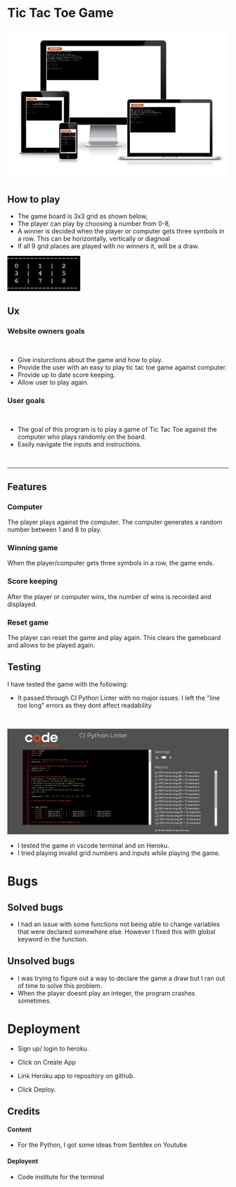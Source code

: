 # Tic Tac Toe Game

![Main](images/res.JPG)



## How to play


* The game board is 3x3 grid as shown below,
* The player can play by choosing a number from 0-8,
* A winner is decided when the player or computer gets
three symbols in a row. This can be horizontally, vertically or diagnoal
* If all 9 grid places are played with no winners it,
will be a draw.

![game](images/game-board.JPG)



## Ux


### Website owners goals

<br>


- Give insturctions about the game and how to play.
- Provide the user with  an easy to play tic tac toe game against computer.
- Provide up to date score keeping.
- Allow user to play again.

### User goals

<br>


- The goal of this program is to play a game of Tic Tac Toe against the computer who plays randomly on the board.
- Easily navigate the inputs and instructions.

<br>

--------


## Features 

### Computer
The player plays against the computer. 
The computer generates a random number between 1 and 8 to play.

### Winning game
When the player/computer gets three symbols in a row, the game ends.

### Score keeping
After the player or computer wins, the number of wins is recorded and displayed.

### Reset game
The player can reset the game and play again. This clears the gameboard and allows to be played again.



## Testing
I have tested the game with the following:

- It passed through CI Python Linter with no major issues. I left the "line too long" errors as they dont affect readability

<br>

![game](images/lint.JPG)
- I tested the game in vscode terminal and on Heroku.
- I tried playing invalid grid numbers and inputs while playing the game.


# Bugs 

## Solved bugs
- I had an issue with some functions not being able to change variables that were declared somewhere else.
However I fixed this with global keyword in the function.

## Unsolved bugs 
- I was trying to figure out a way to declare the game a draw but I ran out of time to solve this problem.
- When the player doesnt play an integer, the program crashes sometimes.


# Deployment 

- Sign up/ login to heroku.

- Click on Create App

- Link Heroku app to repository on github.

- Click Deploy.




## Credits

#### Content
- For the Python, I got some ideas from Sentdex on Youtube

#### Deployent
- Code institute for the terminal

